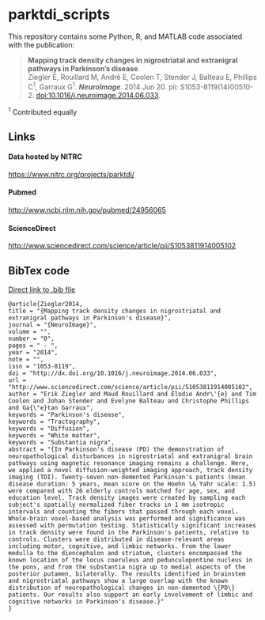 parktdi_scripts
===============

This repository contains some Python, R, and MATLAB code associated with the publication:

> **Mapping track density changes in nigrostriatal and extranigral pathways in Parkinson’s disease**.  
Ziegler E, Rouillard M, André E, Coolen T, Stender J, Balteau E, Phillips C<sup>1</sup>, Garraux G<sup>1</sup>.
_**NeuroImage**_. 2014 Jun 20. pii: S1053-8119(14)00510-2. [doi:10.1016/j.neuroimage.2014.06.033](doi:10.1016/j.neuroimage.2014.06.033).

<sup>1</sup> Contributed equally

## Links

#### Data hosted by NITRC

https://www.nitrc.org/projects/parktdi/

#### Pubmed

http://www.ncbi.nlm.nih.gov/pubmed/24956065

#### ScienceDirect
 http://www.sciencedirect.com/science/article/pii/S1053811914005102


## BibTex code

[Direct link to .bib file](https://github.com/CyclotronResearchCentre/parktdi_scripts/raw/master/citation.bib)

    @article{Ziegler2014,
    title = "{Mapping track density changes in nigrostriatal and extranigral pathways in Parkinson's disease}",
    journal = "{NeuroImage}",
    volume = "",
    number = "0",
    pages = " - ",
    year = "2014",
    note = "",
    issn = "1053-8119",
    doi = "http://dx.doi.org/10.1016/j.neuroimage.2014.06.033",
    url = "http://www.sciencedirect.com/science/article/pii/S1053811914005102",
    author = "Erik Ziegler and Maud Rouillard and Elodie Andr\'{e} and Tim Coolen and Johan Stender and Evelyne Balteau and Christophe Phillips and Ga{\"e}tan Garraux",
    keywords = "Parkinson's disease",
    keywords = "Tractography",
    keywords = "Diffusion",
    keywords = "White matter",
    keywords = "Substantia nigra",
    abstract = "{In Parkinson's disease (PD) the demonstration of neuropathological disturbances in nigrostriatal and extranigral brain pathways using magnetic resonance imaging remains a challenge. Here, we applied a novel diffusion-weighted imaging approach‚ track density imaging (TDI). Twenty-seven non-demented Parkinson's patients (mean disease duration: 5 years, mean score on the Hoehn \& Yahr scale: 1.5) were compared with 26 elderly controls matched for age, sex, and education level. Track density images were created by sampling each subject's spatially normalized fiber tracks in 1 mm isotropic intervals and counting the fibers that passed through each voxel. Whole-brain voxel-based analysis was performed and significance was assessed with permutation testing. Statistically significant increases in track density were found in the Parkinson's patients, relative to controls. Clusters were distributed in disease-relevant areas including motor, cognitive, and limbic networks. From the lower medulla to the diencephalon and striatum, clusters encompassed the known location of the locus coeruleus and pedunculopontine nucleus in the pons, and from the substantia nigra up to medial aspects of the posterior putamen, bilaterally. The results identified in brainstem and nigrostriatal pathways show a large overlap with the known distribution of neuropathological changes in non-demented \{PD\} patients. Our results also support an early involvement of limbic and cognitive networks in Parkinson's disease.}"
    }
